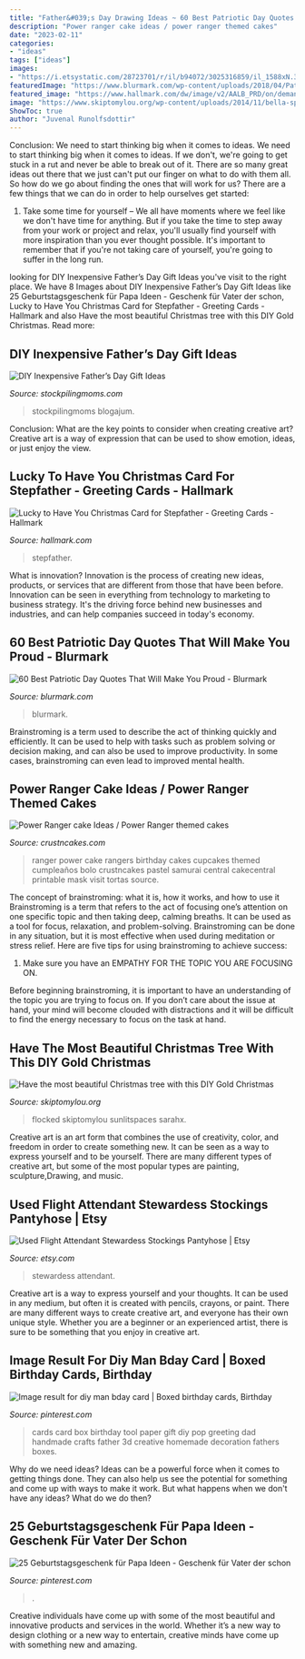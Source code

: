 ```yaml
---
title: "Father&#039;s Day Drawing Ideas ~ 60 Best Patriotic Day Quotes That Will Make You Proud"
description: "Power ranger cake ideas / power ranger themed cakes"
date: "2023-02-11"
categories:
- "ideas"
tags: ["ideas"]
images:
- "https://i.etsystatic.com/28723701/r/il/b94072/3025316859/il_1588xN.3025316859_7qal.jpg"
featuredImage: "https://www.blurmark.com/wp-content/uploads/2018/04/Patriotic-Quotes-31.jpg"
featured_image: "https://www.hallmark.com/dw/image/v2/AALB_PRD/on/demandware.static/-/Sites-hallmark-master/default/dw1bccf900/images/finished-goods/Lucky-to-Have-You-Christmas-Card-for-Stepfather-root-299XXO6995_PV.1.XXO6995.jpg_Source_Image.jpg"
image: "https://www.skiptomylou.org/wp-content/uploads/2014/11/bella-spray-painting-christmas-tree-gold-1.jpg"
ShowToc: true
author: "Juvenal Runolfsdottir"
---
```



Conclusion: We need to start thinking big when it comes to ideas.
We need to start thinking big when it comes to ideas. If we don't, we're going to get stuck in a rut and never be able to break out of it. There are so many great ideas out there that we just can't put our finger on what to do with them all. So how do we go about finding the ones that will work for us? There are a few things that we can do in order to help ourselves get started: 
1) Take some time for yourself – We all have moments where we feel like we don't have time for anything. But if you take the time to step away from your work or project and relax, you'll usually find yourself with more inspiration than you ever thought possible. It's important to remember that if you're not taking care of yourself, you're going to suffer in the long run.

	

		
looking for DIY Inexpensive Father’s Day Gift Ideas you've visit to the right place. We have 8 Images about DIY Inexpensive Father’s Day Gift Ideas like 25 Geburtstagsgeschenk für Papa Ideen - Geschenk für Vater der schon, Lucky to Have You Christmas Card for Stepfather - Greeting Cards - Hallmark and also Have the most beautiful Christmas tree with this DIY Gold Christmas. Read more:
		
    
## DIY Inexpensive Father’s Day Gift Ideas

<img loading=lazy src="https://www.stockpilingmoms.com/wp-content/uploads/2013/06/Fathers-Day-Gift-2.jpg" onerror="this.onerror=null;this.src='https://tse2.mm.bing.net/th?id=OIP.T1ZmV3w0ZBOdZR7AHEYOEgHaJ4&amp;pid=15.1';" alt="DIY Inexpensive Father’s Day Gift Ideas">

_Source: stockpilingmoms.com_

>stockpilingmoms blogajum. 

	

Conclusion: What are the key points to consider when creating creative art?
Creative art is a way of expression that can be used to show emotion, ideas, or just enjoy the view.

    
## Lucky To Have You Christmas Card For Stepfather - Greeting Cards - Hallmark

<img loading=lazy src="https://www.hallmark.com/dw/image/v2/AALB_PRD/on/demandware.static/-/Sites-hallmark-master/default/dw1bccf900/images/finished-goods/Lucky-to-Have-You-Christmas-Card-for-Stepfather-root-299XXO6995_PV.1.XXO6995.jpg_Source_Image.jpg" onerror="this.onerror=null;this.src='https://tse4.mm.bing.net/th?id=OIP.jL6WL6_hYrJIS_GhaWsfWwHaKz&amp;pid=15.1';" alt="Lucky to Have You Christmas Card for Stepfather - Greeting Cards - Hallmark">

_Source: hallmark.com_

>stepfather. 

	

What is innovation?
Innovation is the process of creating new ideas, products, or services that are different from those that have been before. Innovation can be seen in everything from technology to marketing to business strategy. It's the driving force behind new businesses and industries, and can help companies succeed in today's economy.

    
## 60 Best Patriotic Day Quotes That Will Make You Proud - Blurmark

<img loading=lazy src="https://www.blurmark.com/wp-content/uploads/2018/04/Patriotic-Quotes-31.jpg" onerror="this.onerror=null;this.src='https://tse3.mm.bing.net/th?id=OIP.uBIPg-1N8zoniTM2nla9HAHaJ9&amp;pid=15.1';" alt="60 Best Patriotic Day Quotes That Will Make You Proud - Blurmark">

_Source: blurmark.com_

>blurmark. 

	

Brainstroming is a term used to describe the act of thinking quickly and efficiently. It can be used to help with tasks such as problem solving or decision making, and can also be used to improve productivity. In some cases, brainstroming can even lead to improved mental health.

    
## Power Ranger Cake Ideas / Power Ranger Themed Cakes

<img loading=lazy src="http://www.crustncakes.com/blog/wp-content/uploads/2015/11/bb4bfb7da55c7b1e43d491b1c6ab1438-683x1024.jpg" onerror="this.onerror=null;this.src='https://tse2.mm.bing.net/th?id=OIP.hk6kWoki4NNslD6Q2blOmQHaLG&amp;pid=15.1';" alt="Power Ranger cake Ideas / Power Ranger themed cakes">

_Source: crustncakes.com_

>ranger power cake rangers birthday cakes cupcakes themed cumpleaños bolo crustncakes pastel samurai central cakecentral printable mask visit tortas source. 

	

The concept of brainstroming: what it is, how it works, and how to use it
Brainstroming is a term that refers to the act of focusing one’s attention on one specific topic and then taking deep, calming breaths. It can be used as a tool for focus, relaxation, and problem-solving. Brainstroming can be done in any situation, but it is most effective when used during meditation or stress relief. Here are five tips for using brainstroming to achieve success:
1. Make sure you have an EMPATHY FOR THE TOPIC YOU ARE FOCUSING ON.

Before beginning brainstroming, it is important to have an understanding of the topic you are trying to focus on. If you don’t care about the issue at hand, your mind will become clouded with distractions and it will be difficult to find the energy necessary to focus on the task at hand.

    
## Have The Most Beautiful Christmas Tree With This DIY Gold Christmas

<img loading=lazy src="https://www.skiptomylou.org/wp-content/uploads/2014/11/bella-spray-painting-christmas-tree-gold-1.jpg" onerror="this.onerror=null;this.src='https://tse4.mm.bing.net/th?id=OIP.8hDaXa_mMAWKnbMzb6Qr4AHaKm&amp;pid=15.1';" alt="Have the most beautiful Christmas tree with this DIY Gold Christmas">

_Source: skiptomylou.org_

>flocked skiptomylou sunlitspaces sarahx. 

	

Creative art is an art form that combines the use of creativity, color, and freedom in order to create something new. It can be seen as a way to express yourself and to be yourself. There are many different types of creative art, but some of the most popular types are painting, sculpture,Drawing, and music.

    
## Used Flight Attendant Stewardess Stockings Pantyhose | Etsy

<img loading=lazy src="https://i.etsystatic.com/28723701/r/il/b94072/3025316859/il_1588xN.3025316859_7qal.jpg" onerror="this.onerror=null;this.src='https://tse3.mm.bing.net/th?id=OIP.CWIsEE7-HL0yc73bhxL0ZAHaJ3&amp;pid=15.1';" alt="Used Flight Attendant Stewardess Stockings Pantyhose | Etsy">

_Source: etsy.com_

>stewardess attendant. 

	

Creative art is a way to express yourself and your thoughts. It can be used in any medium, but often it is created with pencils, crayons, or paint. There are many different ways to create creative art, and everyone has their own unique style. Whether you are a beginner or an experienced artist, there is sure to be something that you enjoy in creative art.

    
## Image Result For Diy Man Bday Card | Boxed Birthday Cards, Birthday

<img loading=lazy src="https://i.pinimg.com/736x/97/bf/2e/97bf2ef6438dc9869330c21f98b4bfad--bday-cards.jpg" onerror="this.onerror=null;this.src='https://tse1.mm.bing.net/th?id=OIP.ZLWNzoDXEItclKjdTHtJfAHaJ4&amp;pid=15.1';" alt="Image result for diy man bday card | Boxed birthday cards, Birthday">

_Source: pinterest.com_

>cards card box birthday tool paper gift diy pop greeting dad handmade crafts father 3d creative homemade decoration fathers boxes. 

	

Why do we need ideas?
Ideas can be a powerful force when it comes to getting things done. They can also help us see the potential for something and come up with ways to make it work. But what happens when we don't have any ideas? What do we do then?

    
## 25 Geburtstagsgeschenk Für Papa Ideen - Geschenk Für Vater Der Schon

<img loading=lazy src="https://i.pinimg.com/736x/cc/e3/b1/cce3b1a13c94eb69ccb348af9b024472.jpg" onerror="this.onerror=null;this.src='https://tse1.mm.bing.net/th?id=OIP.4In4-KZw125MXsXUDw0TYwAAAA&amp;pid=15.1';" alt="25 Geburtstagsgeschenk für Papa Ideen - Geschenk für Vater der schon">

_Source: pinterest.com_

>. 

	

Creative individuals have come up with some of the most beautiful and innovative products and services in the world. Whether it’s a new way to design clothing or a new way to entertain, creative minds have come up with something new and amazing.

